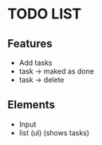 # TODO LIST
## Features
- Add tasks
- task -> maked as done
- task -> delete

## Elements
- Input
- list (ul) (shows tasks)
